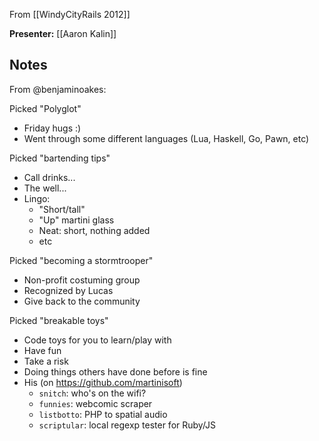 From [[WindyCityRails 2012]]

**Presenter:** [[Aaron Kalin]]

## Notes

From @benjaminoakes:

Picked "Polyglot"

* Friday hugs :)
* Went through some different languages (Lua, Haskell, Go, Pawn, etc)

Picked "bartending tips"

* Call drinks...
* The well...
* Lingo:
    * "Short/tall"
    * "Up" martini glass
    * Neat: short, nothing added
    * etc

Picked "becoming a stormtrooper"

* Non-profit costuming group
* Recognized by Lucas
* Give back to the community

Picked "breakable toys"

* Code toys for you to learn/play with
* Have fun
* Take a risk
* Doing things others have done before is fine
* His (on https://github.com/martinisoft)
    * `snitch`: who's on the wifi?
    * `funnies`: webcomic scraper
    * `listbotto`: PHP to spatial audio
    * `scriptular`: local regexp tester for Ruby/JS
